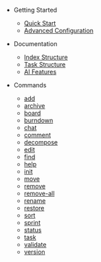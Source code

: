 * Getting Started
  * [Quick Start](quick-start.md)
  * [Advanced Configuration](advanced-configuration.md)

* Documentation
  * [Index Structure](index-structure.md)
  * [Task Structure](task-structure.md)
  * [AI Features](ai-features.md)

* Commands
  * [add](commands/add)
  * [archive](commands/archive)
  * [board](commands/board)
  * [burndown](commands/burndown)
  * [chat](commands/chat)
  * [comment](commands/comment)
  * [decompose](commands/decompose)
  * [edit](commands/edit)
  * [find](commands/find)
  * [help](commands/help)
  * [init](commands/init)
  * [move](commands/move)
  * [remove](commands/remove)
  * [remove-all](commands/remove-all)
  * [rename](commands/rename)
  * [restore](commands/restore)
  * [sort](commands/sort)
  * [sprint](commands/sprint)
  * [status](commands/status)
  * [task](commands/task)
  * [validate](commands/validate)
  * [version](commands/version)
